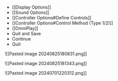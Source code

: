 - [[Display Options]]
- [[Sound Options]]
- [[Controller Options#Define Controls]]
- [[Controller Options#Control Method (Type 1/2)]]
- [[OmniPlay]]
- Quit and Save
- Continue
- Quit

![[Pasted image 20240825180831.png]]

![[Pasted image 20240825181343.png]]

![[Pasted image 20240701220312.png]]
